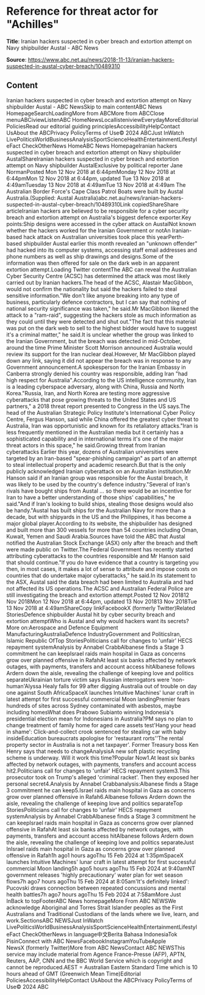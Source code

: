 # Reference for threat actor for "Achilles"

**Title**: Iranian hackers suspected in cyber breach and extortion attempt on Navy shipbuilder Austal - ABC News

**Source**: https://www.abc.net.au/news/2018-11-13/iranian-hackers-suspected-in-austal-cyber-breach/10489310

## Content
Iranian hackers suspected in cyber breach and extortion attempt on Navy shipbuilder Austal - ABC NewsSkip to main contentABC News HomepageSearchLoadingMore from ABCMore from ABCClose menuABCiviewListenABC HomeNewsLocallisteniviewEverydayMoreEditorial PoliciesRead our editorial guiding principlesAccessibilityHelpContact UsAbout the ABCPrivacy PolicyTerms of Use© 2024 ABCJust InWatch LivePoliticsWorldBusinessAnalysisSportScienceHealthEntertainmentLifestyleFact CheckOtherNews HomeABC News HomepageIranian hackers suspected in cyber breach and extortion attempt on Navy shipbuilder AustalShareIranian hackers suspected in cyber breach and extortion attempt on Navy shipbuilder AustalExclusive by political reporter Jane NormanPosted Mon 12 Nov 2018 at 6:44pmMonday 12 Nov 2018 at 6:44pmMon 12 Nov 2018 at 6:44pm, updated Tue 13 Nov 2018 at 4:49amTuesday 13 Nov 2018 at 4:49amTue 13 Nov 2018 at 4:49am The Australian Border Force's Cape Class Patrol Boats were built by Austal Australia.(Supplied: Austal Australia)abc.net.au/news/iranian-hackers-suspected-in-austal-cyber-breach/10489310Link copiedShareShare articleIranian hackers are believed to be responsible for a cyber security breach and extortion attempt on Australia's biggest defence exporter.Key points:Ship designs were accessed in the cyber attack on AustalNot known whether the hackers worked for the Iranian Government or notAn Iranian-based hack attack on Australian universities took place this yearPerth-based shipbuilder Austal earlier this month revealed an "unknown offender" had hacked into its computer systems, accessing staff email addresses and phone numbers as well as ship drawings and designs.Some of the information was then offered for sale on the dark web in an apparent extortion attempt.Loading Twitter contentThe ABC can reveal the Australian Cyber Security Centre (ACSC) has determined the attack was most likely carried out by Iranian hackers.The head of the ACSC, Alastair MacGibbon, would not confirm the nationality but said the hackers failed to steal sensitive information."We don't like anyone breaking into any type of business, particularly defence contractors, but I can say that nothing of national security significance was taken," he said.Mr MacGibbon likened the attack to a "ram-raid", suggesting the hackers stole as much information as they could until they were detected and shut out."The fact that this material was put on the dark web to sell to the highest bidder would have to suggest it's a criminal matter," he said.It is unclear whether the group was linked to the Iranian Government, but the breach was detected in mid-October, around the time Prime Minister Scott Morrison announced Australia would review its support for the Iran nuclear deal.However, Mr MacGibbon played down any link, saying it did not appear the breach was in response to any Government announcement.A spokesperson for the Iranian Embassy in Canberra strongly denied his country was responsible, adding Iran "had high respect for Australia".According to the US intelligence community, Iran is a leading cyberspace adversary, along with China, Russia and North Korea."Russia, Iran, and North Korea are testing more aggressive cyberattacks that pose growing threats to the United States and US partners," a 2018 threat report presented to Congress in the US says.The head of the Australian Strategic Policy Institute's International Cyber Policy Centre, Fergus Hanson, said while China offered the greatest cyber threat to Australia, Iran was opportunistic and known for its retaliatory attacks."Iran is less frequently mentioned in the Australian media but it certainly has a sophisticated capability and in international terms it's one of the major threat actors in this space," he said.Growing threat from Iranian cyberattacks Earlier this year, dozens of Australian universities were targeted by an Iran-based "spear-phishing campaign" as part of an attempt to steal intellectual property and academic research.But that is the only publicly acknowledged Iranian cyberattack on an Australian institution.Mr Hanson said if an Iranian group was responsible for the Austal breach, it was likely to be used by the country's defence industry."Several of Iran's rivals have bought ships from Austal … so there would be an incentive for Iran to have a better understanding of those ships' capabilities," he said."And if Iran's looking to build ships, stealing those designs would also be handy."Austal has built ships for the Australian Navy for more than a decade, but with shipyards in the US and the Philippines, it has become a major global player.According to its website, the shipbuilder has designed and built more than 300 vessels for more than 54 countries including Oman, Kuwait, Yemen and Saudi Arabia.Sources have told the ABC that Austal notified the Australian Stock Exchange (ASX) only after the breach and theft were made public on Twitter.The Federal Government has recently started attributing cyberattacks to the countries responsible and Mr Hanson said that should continue."If you do have evidence that a country is targeting you then, in most cases, it makes a lot of sense to attribute and impose costs on countries that do undertake major cyberattacks," he said.In its statement to the ASX, Austal said the data breach had been limited to Australia and had not affected its US operations.The ACSC and Australian Federal Police are still investigating the breach and extortion attempt.Posted 12 Nov 201812 Nov 2018Mon 12 Nov 2018 at 6:44pm, updated 13 Nov 201813 Nov 2018Tue 13 Nov 2018 at 4:49amShareCopy linkFacebookX (formerly Twitter)Related StoriesDefence shipbuilder Austal hit by cyber security breach and extortion attemptWho is Austal and why would hackers want its secrets?More on:Aerospace and Defence Equipment ManufacturingAustraliaDefence IndustryGovernment and PoliticsIran, Islamic Republic OfTop StoriesPoliticians call for changes to 'unfair' HECS repayment systemAnalysis by Annabel CrabbAlbanese finds a Stage 3 commitment he can keepIsrael raids main hospital in Gaza as concerns grow over planned offensive in RafahAt least six banks affected by network outages, with payments, transfers and account access hitAlbanese follows Ardern down the aisle, revealing the challenge of keeping love and politics separateUkrainian torture victim says Russian interrogators were 'non-human'Alyssa Healy falls for 99 after digging Australia out of trouble on day one against South AfricaSpaceX launches Intuitive Machines' lunar craft in latest attempt for first successful commercial Moon landingPremier fears hundreds of sites across Sydney contaminated with asbestos, maybe including homesWhat does Prabowo Subianto winning Indonesia's presidential election mean for Indonesians in Australia?PM says no plan to change treatment of family home for aged care assets test'Hang your head in shame': Click-and-collect crook sentenced for stealing car with baby insideEducation bureaucrats apologise for 'restaurant rorts''The rental property sector in Australia is not a net taxpayer'. Former Treasury boss Ken Henry says that needs to changeAnalysisA new soft plastic recycling scheme is underway. Will it work this time?Popular Now1.At least six banks affected by network outages, with payments, transfers and account access hit2.Politicians call for changes to 'unfair' HECS repayment system3.This prosecutor took on Trump's alleged 'criminal racket'. Then they exposed her personal secret4.Analysis by Annabel Crabbanalysis:Albanese finds a Stage 3 commitment he can keep5.Israel raids main hospital in Gaza as concerns grow over planned offensive in Rafah6.Albanese follows Ardern down the aisle, revealing the challenge of keeping love and politics separateTop StoriesPoliticians call for changes to 'unfair' HECS repayment systemAnalysis by Annabel CrabbAlbanese finds a Stage 3 commitment he can keepIsrael raids main hospital in Gaza as concerns grow over planned offensive in RafahAt least six banks affected by network outages, with payments, transfers and account access hitAlbanese follows Ardern down the aisle, revealing the challenge of keeping love and politics separateJust InIsrael raids main hospital in Gaza as concerns grow over planned offensive in Rafah1h ago1 hours agoThu 15 Feb 2024 at 1:35pmSpaceX launches Intuitive Machines' lunar craft in latest attempt for first successful commercial Moon landing5h ago5 hours agoThu 15 Feb 2024 at 9:40amNT government releases 'highly precautionary' water plan for wet season flows7h ago7 hours agoThu 15 Feb 2024 at 8:05am'It's definitely linked': Pucovski draws connection between repeated concussions and mental health battles7h ago7 hours agoThu 15 Feb 2024 at 7:58amMore Just InBack to topFooterABC News homepageMore From ABC NEWSWe acknowledge Aboriginal and Torres Strait Islander peoples as the First Australians and Traditional Custodians of the lands where we live, learn, and work.SectionsABC NEWSJust InWatch LivePoliticsWorldBusinessAnalysisSportScienceHealthEntertainmentLifestyleFact CheckOtherNews in language中文Berita Bahasa IndonesiaTok PisinConnect with ABC NewsFacebookInstagramYouTubeApple NewsX (formerly Twitter)More from ABC NewsContact ABC NEWSThis service may include material from Agence France-Presse (AFP), APTN, Reuters, AAP, CNN and the BBC World Service which is copyright and cannot be reproduced.AEST = Australian Eastern Standard Time which is 10 hours ahead of GMT (Greenwich Mean Time)Editorial PoliciesAccessibilityHelpContact UsAbout the ABCPrivacy PolicyTerms of Use© 2024 ABC